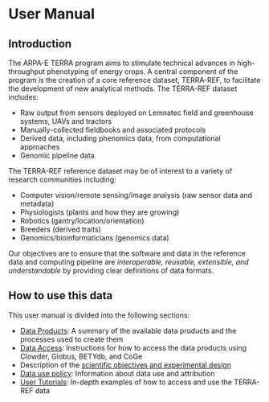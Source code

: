 # User Manual

## Introduction

The ARPA-E TERRA program aims to stimulate technical advances in high-throughput phenotyping of energy crops. A central component of the program is the creation of a core reference dataset, TERRA-REF, to facilitate the development of new analytical methods. The TERRA-REF dataset includes:

* Raw output from sensors deployed on Lemnatec field and greenhouse systems, UAVs and tractors
* Manually-collected fieldbooks and associated protocols
* Derived data, including phenomics data, from computational approaches
* Genomic pipeline data

The TERRA-REF reference dataset may be of interest to a variety of research communities including:

* Computer vision\/remote sensing\/image analysis \(raw sensor data and metadata\)
* Physiologists \(plants and how they are growing\)
* Robotics \(gantry\/location\/orientation\)
* Breeders \(derived traits\)
* Genomics\/bioinformaticians \(genomics data\)

Our objectives are to ensure that the software and data in the reference data and computing pipeline are _interoperable, reusable, extensible, and understandable_ by providing clear definitions of data formats.

## How to use this data

This user manual is divided into the following sections:

* [Data Products](/data-products.md): A summary of the available data products and the processes used to create them
* [Data Access](/how-to-access-data.md): Instructions for how to access the data products using Clowder, Globus, BETYdb, and CoGe
* Description of the [scientific objectives and experimental design](/scientific-objectives-and-experimental-design.md)
* [Data use policy](/data_release_policy.md): Information about data use and attribution
* [User Tutorials](/user-tutorials.md): In-depth examples of how to access and use the TERRA-REF data
